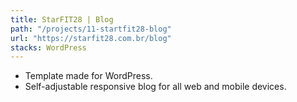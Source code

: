 ```yaml
---
title: StarFIT28 | Blog
path: "/projects/11-startfit28-blog"
url: "https://starfit28.com.br/blog"
stacks: WordPress
---
```


- Template made for WordPress.
- Self-adjustable responsive blog for all web and mobile devices.
